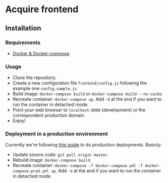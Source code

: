 # Acquire frontend

## Installation

### Requirements
* [Docker & Docker-compose](docker.com).

### Usage

* Clone the repository.
* Create a new configuration file `frontend/config.js` following the example one `config.sample.js`
* Build image: `docker-compose build` or `docker-compose build --no-cache`.
* Recreate container: `docker-compose up`. Add `-d` at the end if you want to run the container in detached mode.
* Point your web browser to `localhost:8080` (development) or the correspondent production domain.
* Enjoy!

### Deployment in a production environment

Currently we're following [this guide](https://docs.docker.com/compose/production) to do production deployments. Basicly:
* Update source code: `git pull origin master`.
* Rebuild image: `docker-compose build`.
* Recreate container: `docker-compose -f docker-compose.yml -f docker-compose.prod.yml up`. Add `-d` at the end if you want to run the container in detached mode.